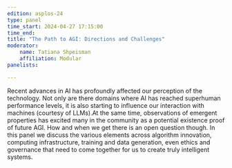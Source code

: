 ```yaml
---
edition: asplos-24
type: panel
time_start: 2024-04-27 17:15:00
time_end: 
title: "The Path to AGI: Directions and Challenges"
moderator:
    name: Tatiana Shpeisman
    affiliation: Modular
panelists:

---
```


Recent advances in AI has profoundly affected our perception of the technology. Not only are there domains where AI has reached superhuman performance levels, it is also starting to influence our interaction with machines (courtesy of LLMs).At the same time, observations of emergent properties has excited many in the community as a potential existence proof of future AGI. How and when we get there is an open question though. In this panel we discuss the various elements across algorithm innovation, computing infrastructure, training and data generation, even ethics and governance that need to come together for us to create truly intelligent systems.
